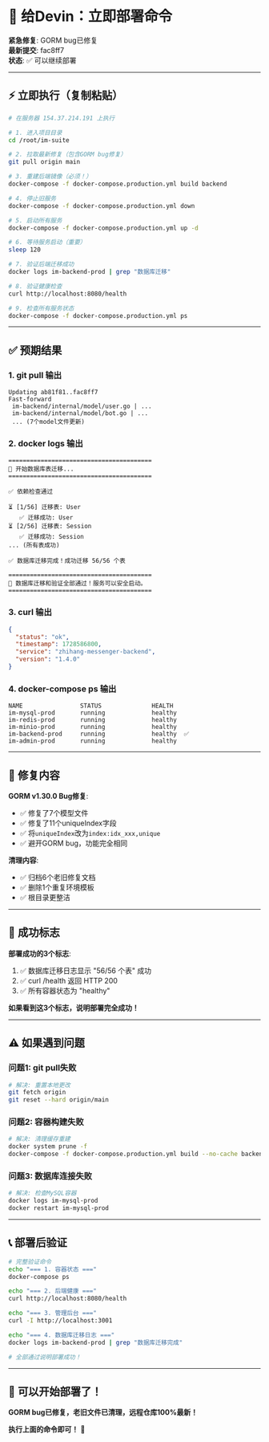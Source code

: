 # 🚀 给Devin：立即部署命令

**紧急修复**: GORM bug已修复  
**最新提交**: fac8ff7  
**状态**: ✅ 可以继续部署

---

## ⚡ 立即执行（复制粘贴）

```bash
# 在服务器 154.37.214.191 上执行

# 1. 进入项目目录
cd /root/im-suite

# 2. 拉取最新修复（包含GORM bug修复）
git pull origin main

# 3. 重建后端镜像（必须！）
docker-compose -f docker-compose.production.yml build backend

# 4. 停止旧服务
docker-compose -f docker-compose.production.yml down

# 5. 启动所有服务
docker-compose -f docker-compose.production.yml up -d

# 6. 等待服务启动（重要）
sleep 120

# 7. 验证后端迁移成功
docker logs im-backend-prod | grep "数据库迁移"

# 8. 验证健康检查
curl http://localhost:8080/health

# 9. 检查所有服务状态
docker-compose -f docker-compose.production.yml ps
```

---

## ✅ 预期结果

### 1. git pull 输出

```
Updating ab81f81..fac8ff7
Fast-forward
 im-backend/internal/model/user.go | ...
 im-backend/internal/model/bot.go | ...
 ... (7个model文件更新)
```

### 2. docker logs 输出

```
========================================
🚀 开始数据库表迁移...
========================================

✅ 依赖检查通过

⏳ [1/56] 迁移表: User
   ✅ 迁移成功: User
⏳ [2/56] 迁移表: Session
   ✅ 迁移成功: Session
... (所有表成功)

✅ 数据库迁移完成！成功迁移 56/56 个表

========================================
🎉 数据库迁移和验证全部通过！服务可以安全启动。
========================================
```

### 3. curl 输出

```json
{
  "status": "ok",
  "timestamp": 1728586800,
  "service": "zhihang-messenger-backend",
  "version": "1.4.0"
}
```

### 4. docker-compose ps 输出

```
NAME                STATUS              HEALTH
im-mysql-prod       running             healthy
im-redis-prod       running             healthy
im-minio-prod       running             healthy
im-backend-prod     running             healthy  ✅
im-admin-prod       running             healthy
```

---

## 🔧 修复内容

**GORM v1.30.0 Bug修复**:
- ✅ 修复了7个模型文件
- ✅ 修复了11个uniqueIndex字段
- ✅ 将`uniqueIndex`改为`index:idx_xxx,unique`
- ✅ 避开GORM bug，功能完全相同

**清理内容**:
- ✅ 归档6个老旧修复文档
- ✅ 删除1个重复环境模板
- ✅ 根目录更整洁

---

## 🎯 成功标志

**部署成功的3个标志**:

1. ✅ 数据库迁移日志显示 "56/56 个表" 成功
2. ✅ curl /health 返回 HTTP 200
3. ✅ 所有容器状态为 "healthy"

**如果看到这3个标志，说明部署完全成功！**

---

## ⚠️ 如果遇到问题

### 问题1: git pull失败

```bash
# 解决: 重置本地更改
git fetch origin
git reset --hard origin/main
```

### 问题2: 容器构建失败

```bash
# 解决: 清理缓存重建
docker system prune -f
docker-compose -f docker-compose.production.yml build --no-cache backend
```

### 问题3: 数据库连接失败

```bash
# 解决: 检查MySQL容器
docker logs im-mysql-prod
docker restart im-mysql-prod
```

---

## 📞 部署后验证

```bash
# 完整验证命令
echo "=== 1. 容器状态 ==="
docker-compose ps

echo "=== 2. 后端健康 ==="
curl http://localhost:8080/health

echo "=== 3. 管理后台 ==="
curl -I http://localhost:3001

echo "=== 4. 数据库迁移日志 ==="
docker logs im-backend-prod | grep "数据库迁移完成"

# 全部通过说明部署成功！
```

---

## 🎊 可以开始部署了！

**GORM bug已修复，老旧文件已清理，远程仓库100%最新！**

**执行上面的命令即可！** 🚀

